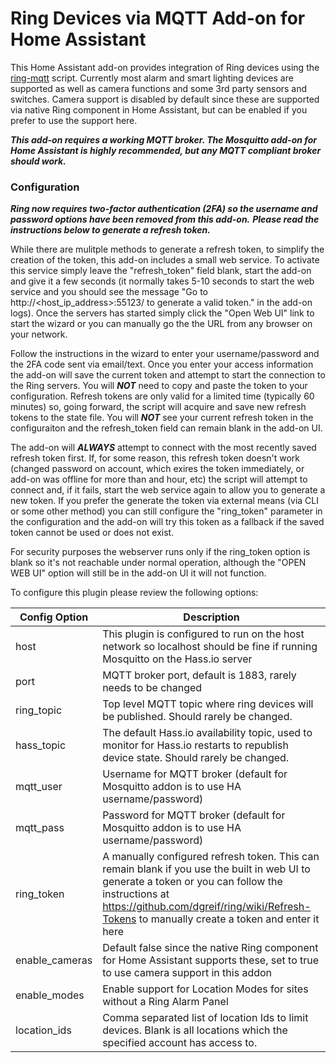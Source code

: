 # Ring Devices via MQTT Add-on for Home Assistant
This Home Assistant add-on provides integration of Ring devices using the [ring-mqtt](https://github.com/tsightler/ring-mqtt) script.  Currently most alarm and smart lighting devices are supported as well as camera functions and some 3rd party sensors and switches.  Camera support is disabled by default since these are supported via native Ring component in Home Assistant, but can be enabled if you prefer to use the support here.

***This add-on requires a working MQTT broker.  The Mosquitto add-on for Home Assistant is highly recommended, but any MQTT compliant broker should work.***

### Configuration
***Ring now requires two-factor authentication (2FA) so the username and password options have been removed from this add-on.***
***Please read the instructions below to generate a refresh token.***

While there are mulitple methods to generate a refresh token, to simplify the creation of the token, this add-on includes a small web service.  To activate this service simply leave the "refresh_token" field blank, start the add-on and give it a few seconds (it normally takes 5-10 seconds to start the web service and you should see the message "Go to http://<host_ip_address>:55123/ to generate a valid token." in the add-on logs).  Once the servers has started simply click the "Open Web UI" link to start the wizard or you can manually go the the URL from any browser on your network.

Follow the instructions in the wizard to enter your username/password and the 2FA code sent via email/text.  Once you enter your access information the add-on will save the current token and attempt to start the connection to the Ring servers.  You will ***NOT*** need to copy and paste the token to your configuration.  Refresh tokens are only valid for a limited time (typically 60 minutes) so, going forward, the script will acquire and save new refresh tokens to the state file.  You will ***NOT*** see your current refresh token in the configuraiton and the refresh_token field can remain blank in the add-on UI.

The add-on will ***ALWAYS*** attempt to connect with the most recently saved refresh token first.  If, for some reason, this refresh token doesn't work (changed password on account, which exires the token immediately, or add-on was offline for more than and hour, etc) the script will attempt to connect and, if it fails, start the web service again to allow you to generate a new token.  If you prefer the generate the token via external means (via CLI or some other method) you can still configure the "ring_token" parameter in the configuration and the add-on will try this token as a fallback if the saved token cannot be used or does not exist.

For security purposes the webserver runs only if the ring_token option is blank so it's not reachable under normal operation, although the "OPEN WEB UI" option will still be in the add-on UI it will not function.

To configure this plugin please review the following options:

| Config Option | Description |
| --- | --- |
| host | This plugin is configured to run on the host network so localhost should be fine if running Mosquitto on the Hass.io server |
| port | MQTT broker port, default is 1883, rarely needs to be changed |
| ring_topic | Top level MQTT topic where ring devices will be published.  Should rarely be changed.  |
| hass_topic | The default Hass.io availability topic, used to monitor for Hass.io restarts to republish device state.  Should rarely be changed. |
| mqtt_user | Username for MQTT broker (default for Mosquitto addon is to use HA username/password) |
| mqtt_pass | Password for MQTT broker (default for Mosquitto addon is to use HA username/password) |
| ring_token | A manually configured refresh token. This can remain blank if you use the built in web UI to generate a token or you can follow the instructions at https://github.com/dgreif/ring/wiki/Refresh-Tokens to manually create a token and enter it here |
| enable_cameras | Default false since the native Ring component for Home Assistant supports these, set to true to use camera support in this addon |
| enable_modes | Enable support for Location Modes for sites without a Ring Alarm Panel
| location_ids | Comma separated list of location Ids to limit devices.  Blank is all locations which the specified account has access to. |

